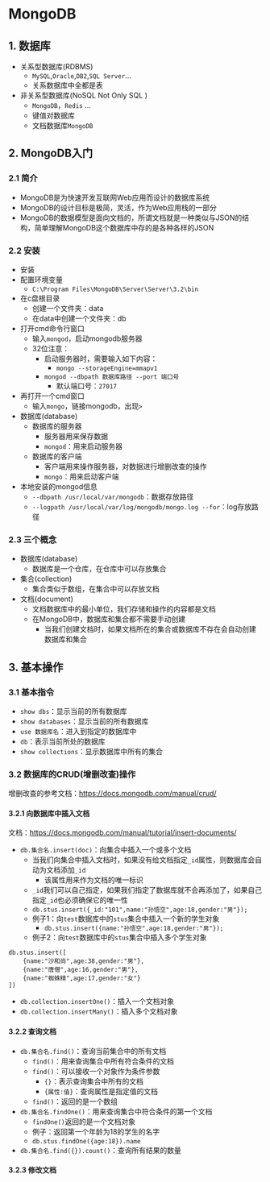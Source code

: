 # MongoDB
## 1. 数据库
- 关系型数据库(RDBMS)
  - `MySQL`,`Oracle`,`DB2`,`SQL Server`...
  - 关系数据库中全都是表
- 非关系型数据库(NoSQL Not Only SQL )
  - `MongoDB`，`Redis` ...
  - 键值对数据库
  - 文档数据库`MongoDB`
## 2. MongoDB入门
### 2.1 简介
- MongoDB是为快速开发互联网Web应用而设计的数据库系统
- MongoDB的设计目标是极简，灵活，作为Web应用栈的一部分
- MongoDB的数据模型是面向文档的，所谓文档就是一种类似与JSON的结构，简单理解MongoDB这个数据库中存的是各种各样的JSON
### 2.2 安装
- 安装
- 配置环境变量
  - `C:\Program Files\MongoDB\Server\Server\3.2\bin`
- 在c盘根目录
  - 创建一个文件夹：data
  - 在data中创建一个文件夹：db
- 打开cmd命令行窗口
  - 输入`mongod`，启动mongodb服务器
  - 32位注意：
    - 启动服务器时，需要输入如下内容：
      - `mongo --storageEngine=mmapv1`
    - `mongod --dbpath 数据库路径 --port 端口号`
      - 默认端口号：`27017`
- 再打开一个cmd窗口
  - 输入`mongo`，链接mongodb，出现`>`
- 数据库(database)
  - 数据库的服务器
    - 服务器用来保存数据
    - `mongod`：用来启动服务器
  - 数据库的客户端
    - 客户端用来操作服务器，对数据进行增删改查的操作
    - `mongo`：用来启动客户端
- 本地安装的mongod信息 
  - `--dbpath /usr/local/var/mongodb`：数据存放路径
  - `--logpath /usr/local/var/log/mongodb/mongo.log --for`：log存放路径
### 2.3 三个概念
- 数据库(database)
  - 数据库是一个仓库，在仓库中可以存放集合
- 集合(collection)
  - 集合类似于数组，在集合中可以存放文档
- 文档(document)
  - 文档数据库中的最小单位，我们存储和操作的内容都是文档
  - 在MongoDB中，数据库和集合都不需要手动创建
    - 当我们创建文档时，如果文档所在的集合或数据库不存在会自动创建数据库和集合
## 3. 基本操作
### 3.1 基本指令
- `show dbs`：显示当前的所有数据库
- `show databases`：显示当前的所有数据库
- `use 数据库名`：进入到指定的数据库中
- `db`：表示当前所处的数据库
- `show collections`：显示数据库中所有的集合
### 3.2 数据库的CRUD(增删改查)操作
增删改查的参考文档：<https://docs.mongodb.com/manual/crud/> <br/>
#### 3.2.1 向数据库中插入文档
文档：<https://docs.mongodb.com/manual/tutorial/insert-documents/> <br/>
- `db.集合名.insert(doc)`：向集合中插入一个或多个文档 
  - 当我们向集合中插入文档时，如果没有给文档指定`_id`属性，则数据库会自动为文档添加`_id`
    - 该属性用来作为文档的唯一标识
  - `_id`我们可以自己指定，如果我们指定了数据库就不会再添加了，如果自己指定`_id`也必须确保它的唯一性
  - `db.stus.insert({_id:"101",name:"孙悟空",age:18,gender:"男"});`
  - 例子1：向`test`数据库中的`stus`集合中插入一个新的学生对象
    - `db.stus.insert({name:"孙悟空",age:18,gender:"男"});`
  - 例子2：向`test`数据库中的`stus`集合中插入多个学生对象
```
db.stus.insert([
    {name:"沙和尚",age:38,gender:"男"},
    {name:"唐僧",age:16,gender:"男"},
    {name:"蜘蛛精",age:17,gender:"女"}
])
```
- `db.collection.insertOne()`：插入一个文档对象
- `db.collection.insertMany()`：插入多个文档对象
#### 3.2.2 查询文档
- `db.集合名.find()`：查询当前集合中的所有文档  
  - `find()`：用来查询集合中所有符合条件的文档 
  - `find()`：可以接收一个对象作为条件参数 
    - `{}`：表示查询集合中所有的文档
    - `{属性:值}`：查询属性是指定值的文档
  - `find()`：返回的是一个数组
- `db.集合名.findOne()`：用来查询集合中符合条件的第一个文档 
  - `findOne()`返回的是一个文档对象
  - 例子：返回第一个年龄为18的学生的名字
  - `db.stus.findOne({age:18}).name`
- `db.集合名.find({}).count()`：查询所有结果的数量 
#### 3.2.3 修改文档








